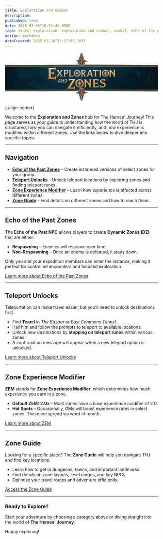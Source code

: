 ```yaml
---
title: Exploration and Combat
description: 
published: true
date: 2025-03-05T16:52:45.098Z
tags: zones, exploration, exploration and combat, combat, echo of the past
editor: markdown
dateCreated: 2025-02-28T15:17:05.102Z
---
```


![explorationzonesbanner.webp](/explorationzonesbanner.webp){.align-center}

Welcome to the **Exploration and Zones** hub for The Heroes' Journey! This page serves as your guide to understanding how the world of THJ is structured, how you can navigate it efficiently, and how experience is modified within different zones. Use the links below to dive deeper into specific topics.

---

## Navigation

- **[Echo of the Past Zones](#echo-of-the-past-zones)** – Create instanced versions of select zones for your group.
- **[Teleport Unlocks](#teleport-unlocks)** – Unlock teleport locations by exploring zones and finding teleport runes.
- **[Zone Experience Modifier](#zone-experience-modifier)** – Learn how experience is affected across different zones.
- **[Zone Guide](#zone-guide)** – Find details on different zones and how to reach them.

---

## Echo of the Past Zones

The **Echo of the Past NPC** allows players to create **Dynamic Zones (DZ)** that are either:
- **Respawning** – Enemies will respawn over time.
- **Non-Respawning** – Once an enemy is defeated, it stays down.

Only you and your expedition members can enter the instance, making it perfect for controlled encounters and focused exploration.

[Learn more about Echo of the Past Zones](/exploration-and-combat/echo-of-the-past)

---

## Teleport Unlocks

Teleportation can make travel easier, but you'll need to unlock destinations first.

- Find **Tearel** in *The Bazaar* or *East Commons Tunnel*.
- Hail him and follow the prompts to teleport to available locations.
- Unlock new destinations by **stepping on teleport runes** within various zones.
- A confirmation message will appear when a new teleport option is unlocked.

[Learn more about Teleport Unlocks](/exploration-and-combat/teleport)

---

## Zone Experience Modifier

**ZEM** stands for **Zone Experience Modifier**, which determines how much experience you earn in a zone.
- **Default ZEM: 2.0x** – Most zones have a base experience modifier of 2.0.
- **Hot Spots** – Occasionally, GMs will boost experience rates in select zones. These are spread via word of mouth.

[Learn more about ZEM](/exploration-and-combat/zem)

---

## Zone Guide

Looking for a specific place? The **Zone Guide** will help you navigate THJ and find key locations.

- Learn how to get to dungeons, towns, and important landmarks.
- Find details on zone layouts, level ranges, and key NPCs.
- Optimize your travel routes and adventure efficiently.

[Access the Zone Guide](/exploration-and-combat/zone-guide)

---

### Ready to Explore?
Start your adventure by choosing a category above or diving straight into the world of **The Heroes' Journey**.

Happy exploring!

